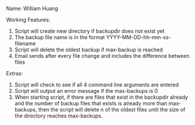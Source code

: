 Name: William Huang

Working Features:

1. Script will create new directory if backupdir does not exist yet
2. The backup file name is in the format YYYY-MM-DD-hh-mm-ss-filename
3. Script will delete the oldest backup if max-backup is reached
4. Email sends after every file change and includes the difference between files

Extras:

1. Script will check to see if all 4 command line arguments are entered
2. Script will output an error message if the max-backups is 0
3. When starting script, if there are files that exist in the backupdir already and the number of backup files that exists is already more than max-backups, then the script 
will delete n of the oldest files until the size of the directory reaches max-backups.


